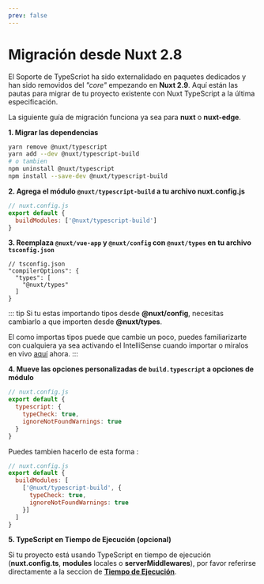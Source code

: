 ```yaml
---
prev: false
---
```


# Migración desde Nuxt 2.8

El Soporte de TypeScriot ha sido externalidado en paquetes dedicados y han sido removidos del _"core"_ empezando en **Nuxt 2.9**. Aquí están las pautas para migrar de tu proyecto existente con Nuxt TypeScript a la última especificación.

La siguiente guía de migración funciona ya sea para **nuxt** o **nuxt-edge**.

**1. Migrar las dependencias**

```sh
yarn remove @nuxt/typescript
yarn add --dev @nuxt/typescript-build
# o tambien
npm uninstall @nuxt/typescript
npm install --save-dev @nuxt/typescript-build
```

**2. Agrega el módulo `@nuxt/typescript-build` a tu archivo nuxt.config.js**

```js
// nuxt.config.js
export default {
  buildModules: ['@nuxt/typescript-build']
}
```

**3. Reemplaza `@nuxt/vue-app` y `@nuxt/config` con `@nuxt/types` en tu archivo `tsconfig.json`**

```json{4}
// tsconfig.json
"compilerOptions": {
  "types": [
    "@nuxt/types"
  ]
}
```

::: tip
Si tu estas importando tipos desde **@nuxt/config**, necesitas cambiarlo a que importen desde **@nuxt/types**.

El como importas tipos puede que cambie un poco, puedes familiarizarte con cualquiera ya sea activando el IntelliSense cuando importar o miralos en vivo [aquí](https://github.com/nuxt/typescript/tree/master/packages/types) ahora.
:::

**4. Mueve las opciones personalizadas de `build.typescript` a opciones de módulo**

```js
// nuxt.config.js
export default {
  typescript: {
    typeCheck: true,
    ignoreNotFoundWarnings: true
  }
}
```

Puedes tambien hacerlo de esta forma :

```js
// nuxt.config.js
export default {
  buildModules: [
    ['@nuxt/typescript-build', {
      typeCheck: true,
      ignoreNotFoundWarnings: true
    }]
  ]
}
```

**5. TypeScript en Tiempo de Ejecución (opcional)**

Si tu proyecto está usando TypeScript en tiempo de ejecución (**nuxt.config.ts**, **modules** locales o **serverMiddlewares**), por favor referirse directamente a la seccion de [**Tiempo de Ejecución**](./guide/runtime).
